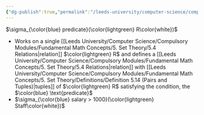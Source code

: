 ```yaml
---
{"dg-publish":true,"permalink":"/leeds-university/computer-science/compulsory-modules/databases/relational-data-model/relational-algebra/selection/"}
---
```


$\sigma_{\color{blue} predicate}(\color{lightgreen} R\color{white})$
- Works on a single [[Leeds University/Computer Science/Compulsory Modules/Fundamental Math Concepts/5. Set Theory/5.4 Relations\|relation]] $\color{lightgreen} R$ and defines a [[Leeds University/Computer Science/Compulsory Modules/Fundamental Math Concepts/5. Set Theory/5.4 Relations\|relation]] with [[Leeds University/Computer Science/Compulsory Modules/Fundamental Math Concepts/5. Set Theory/Definitions/Definition 5.14 (Pairs and Tuples)\|tuples]] of $\color{lightgreen} R$ satisfying the condition, the $\color{blue} \text{predicate}$
- $\sigma_{\color{blue} salary > 1000}(\color{lightgreen} Staff\color{white})$

